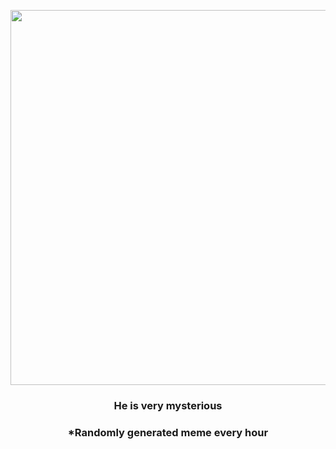 <p align="center">
        <img src="https://i.imgur.com/DLkqFMh.jpg" width="600" height="600">
        </p>
        <h3 align="center">He is very mysterious</h3>
        <h3 align="center">*Randomly generated meme every hour</h3>
    